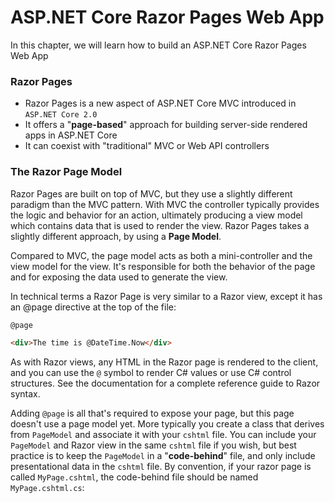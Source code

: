 # ASP.NET Core Razor Pages Web App

In this chapter, we will learn how to build an ASP.NET Core Razor Pages Web App

### Razor Pages

* Razor Pages is a new aspect of ASP.NET Core MVC introduced in `ASP.NET Core 2.0`
* It offers a "**page-based**" approach for building server-side rendered apps in ASP.NET Core
* It can coexist with "traditional" MVC or Web API controllers

### The Razor Page Model

Razor Pages are built on top of MVC, but they use a slightly different paradigm than the MVC pattern. With MVC the controller typically provides the logic and behavior for an action, ultimately producing a view model which contains data that is used to render the view. Razor Pages takes a slightly different approach, by using a **Page Model**.

Compared to MVC, the page model acts as both a mini-controller and the view model for the view. It's responsible for both the behavior of the page and for exposing the data used to generate the view.

In technical terms a Razor Page is very similar to a Razor view, except it has an @page directive at the top of the file:

```html
@page

<div>The time is @DateTime.Now</div>
```

As with Razor views, any HTML in the Razor page is rendered to the client, and you can use the `@` symbol to render C# values or use C# control structures. See the documentation for a complete reference guide to Razor syntax.

Adding `@page` is all that's required to expose your page, but this page doesn't use a page model yet. More typically you create a class that derives from `PageModel` and associate it with your `cshtml` file. You can include your `PageModel` and Razor view in the same `cshtml` file if you wish, but best practice is to keep the `PageModel` in a "**code-behind**" file, and only include presentational data in the `cshtml` file. By convention, if your razor page is called `MyPage.cshtml`, the code-behind file should be named `MyPage.cshtml.cs`: